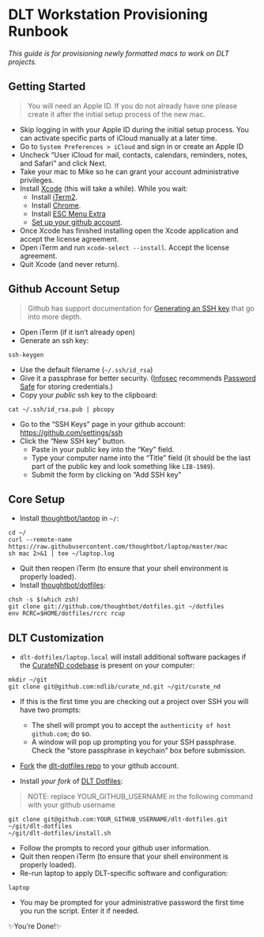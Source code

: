 # DLT Workstation Provisioning Runbook

_This guide is for provisioning newly formatted macs to work on DLT projects._ 

## Getting Started
> You will need an Apple ID. If you do not already have one please create it after the initial setup process of the new mac.

- Skip logging in with your Apple ID during the initial setup process. You can activate specific parts of iCloud manually at a later time.
- Go to `System Preferences > iCloud` and sign in or create an Apple ID
- Uncheck “User iCloud for mail, contacts, calendars, reminders, notes, and Safari” and click Next.
- Take your mac to Mike so he can grant your account administrative privileges.
- Install [Xcode](https://itunes.apple.com/us/app/xcode/id497799835) (this will take a while). While you wait:
  - Install [iTerm2](https://www.iterm2.com/).
  - Install [Chrome](https://www.google.com/chrome/browser/desktop/).
  - Install [ESC Menu Extra](http://esc.nd.edu/mac/menuextra.html)
  - [Set up your github account](#github-account-setup).
- Once Xcode has finished installing open the Xcode application and accept the license agreement.
- Open iTerm and run `xcode-select --install`. Accept the license agreement.
- Quit Xcode (and never return).

## Github Account Setup
> Github has support documentation for [Generating an SSH key](https://help.github.com/articles/generating-an-ssh-key/) that go into more depth.

- Open iTerm (if it isn’t already open)
- Generate an ssh key:

```console
ssh-keygen
```

- Use the default filename (`~/.ssh/id_rsa`)
- Give it a passphrase for better security. ([Infosec](http://oithelp.nd.edu/information-security/) recommends [Password Safe](https://pwsafe.org/) for storing credentials.)
- Copy your _public_ ssh key to the clipboard:

```console
cat ~/.ssh/id_rsa.pub | pbcopy
```

- Go to the “SSH Keys” page in your github account: https://github.com/settings/ssh
- Click the “New SSH key” button.
  - Paste in your public key into the “Key” field.
  - Type your computer name into the “Title” field (it should be the last part of the public key and look something like `LIB-1989`).
  - Submit the form by clicking on “Add SSH key”

## Core Setup
- Install [thoughtbot/laptop](https://github.com/thoughtbot/laptop) in `~/`:

```console
cd ~/
curl --remote-name https://raw.githubusercontent.com/thoughtbot/laptop/master/mac
sh mac 2>&1 | tee ~/laptop.log
```

- Quit then reopen iTerm (to ensure that your shell environment is properly loaded).
- Install [thoughtbot/dotfiles](https://github.com/thoughtbot/dotfiles):

```console
chsh -s $(which zsh)
git clone git://github.com/thoughtbot/dotfiles.git ~/dotfiles
env RCRC=$HOME/dotfiles/rcrc rcup
```

## DLT Customization
- `dlt-dotfiles/laptop.local` will install additional software packages if the [CurateND codebase](https://github.com/ndlib/curate_nd) is present on your computer:

```console
mkdir ~/git
git clone git@github.com:ndlib/curate_nd.git ~/git/curate_nd
```

- If this is the first time you are checking out a project over SSH you will have two prompts:
  - The shell will prompt you to accept the `authenticity of host github.com`; do so.
  - A window will pop up prompting you for your SSH passphrase. Check the “store passphrase in keychain” box before submission.

- [Fork](https://help.github.com/articles/fork-a-repo/) the [dlt-dotfiles repo](https://github.com/ndlib/dlt-dotfiles/) to your github account.
- Install _your fork_ of [DLT Dotfiles](https://github.com/ndlib/dlt-dotfiles/):

> NOTE: replace YOUR_GITHUB_USERNAME in the following command with your github username

```console
git clone git@github.com:YOUR_GITHUB_USERNAME/dlt-dotfiles.git ~/git/dlt-dotfiles
~/git/dlt-dotfiles/install.sh
```

- Follow the prompts to record your github user information.
- Quit then reopen iTerm (to ensure that your shell environment is properly loaded).
- Re-run laptop to apply DLT-specific software and configuration:

```console
laptop
```

- You may be prompted for your administrative password the first time you run the script. Enter it if needed.

:sparkles:You’re Done!:sparkles:
